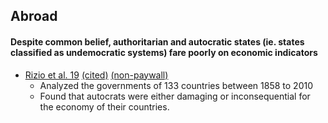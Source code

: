 ## Abroad

#### Despite common belief, authoritarian and autocratic states (ie. states classified as undemocratic systems) fare poorly on economic indicators

*   [Rizio et al. 19](https://www.sciencedirect.com/science/article/pii/S1048984317308093?via%3Dihub#!) [(cited)](https://qz.com/1688397/data-proves-it-authoritarian-leaders-are-bad-for-the-economy/) [(non-paywall)](https://sci-hub.se/https://www.sciencedirect.com/science/article/pii/S1048984317308093)
    *   Analyzed the governments of 133 countries between 1858 to 2010
    *   Found that autocrats were either damaging or inconsequential for the economy of their countries.
